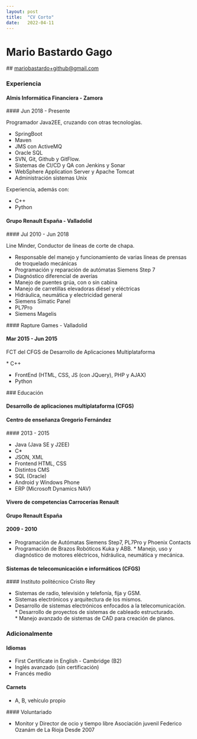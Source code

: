 ```yaml
---
layout: post
title:  "CV Corto"
date:   2022-04-11
---
```


# Mario Bastardo Gago
## mariobastardo+github@gmail.com

### Experiencia

#### Almis Informática Financiera - Zamora
#### Jun 2018 - Presente

Programador Java2EE, cruzando con otras tecnologías.

* SpringBoot
* Maven
* JMS con ActiveMQ
* Oracle SQL
* SVN, Git, Github y GitFlow.
* Sistemas de CI/CD y QA con Jenkins y Sonar
* WebSphere Application Server y Apache Tomcat
* Administración sistemas Unix

Experiencia, además con:
* C++
* Python

#### Grupo Renault España - Valladolid
#### Jul 2010 - Jun 2018

Line Minder, Conductor de líneas de corte de chapa.

* Responsable del manejo y funcionamiento de varias líneas de prensas de troquelado mecánicas
* Programación y reparación de autómatas Siemens Step 7
* Diagnóstico diferencial de averías
* Manejo de puentes grúa, con o sin cabina
* Manejo de carretillas elevadoras diésel y eléctricas
* Hidráulica, neumática y electricidad general
* Siemens Simatic Panel
* PL7Pro
* Siemens Magelis

#### Rapture Games - Valladolid
#### Mar 2015 - Jun 2015

FCT del CFGS de Desarrollo de Aplicaciones Multiplataforma

* C++
* FrontEnd (HTML, CSS, JS (con JQuery), PHP y AJAX)
* Python

### Educación

#### Desarrollo de aplicaciones multiplataforma (CFGS)
#### Centro de enseñanza Gregorio Fernández
#### 2013 - 2015

* Java (Java SE y J2EE)
* C*
* JSON, XML
* Frontend HTML, CSS
* Distintos CMS
* SQL (Oracle)
* Android y Windows Phone
* ERP (Microsoft Dynamics NAV)

#### Vivero de competencias Carrocerías Renault
#### Grupo Renault España
#### 2009 - 2010

* Programación de Autómatas Siemens Step7, PL7Pro y Phoenix Contacts
* Programación de Brazos Robóticos Kuka y ABB.
* Manejo, uso y diagnóstico de motores eléctricos, hidráulica, neumática y mecánica.

#### Sistemas de telecomunicación e informáticos (CFGS)
#### Instituto politécnico Cristo Rey

* Sistemas de radio, televisión y telefonía, fija y GSM. 
* Sistemas electrónicos y arquitectura de los mismos.
* Desarrollo de sistemas electrónicos enfocados a la telecomunicación. 
* Desarrollo de proyectos de sistemas de cableado estructurado.
* Manejo avanzado de sistemas de CAD para creación de planos.

### Adicionalmente

#### Idiomas
* First Certificate in English - Cambridge (B2)
* Inglés avanzado (sin certificación)
* Francés medio

#### Carnets
* A, B, vehículo propio

#### Voluntariado
* Monitor y Director de ocio y tiempo libre
Asociación juvenil Federico Ozanám de La Rioja
Desde 2007